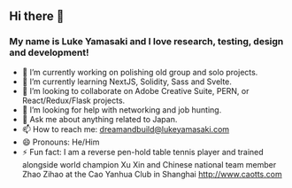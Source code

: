 ## Hi there 👋 
### My name is Luke Yamasaki and I love research, testing, design and development!

- 🔭 I’m currently working on polishing old group and solo projects.
- 🌱 I’m currently learning NextJS, Solidity, Sass and Svelte.
- 👯 I’m looking to collaborate on Adobe Creative Suite, PERN, or React/Redux/Flask projects.
- 🤔 I’m looking for help with networking and job hunting.
- 💬 Ask me about anything related to Japan.
- 📫 How to reach me: dreamandbuild@lukeyamasaki.com
- 😄 Pronouns: He/Him
- ⚡ Fun fact: I am a reverse pen-hold table tennis player and trained alongside world champion Xu Xin and Chinese national team member Zhao Zihao at the Cao Yanhua Club in Shanghai http://www.caotts.com
